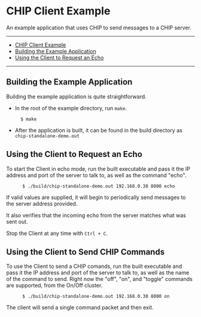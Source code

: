 # CHIP Client Example

An example application that uses CHIP to send messages to a CHIP server.

---

-   [CHIP Client Example](#chip-client-example)
-   [Building the Example Application](#building-the-example-application)
-   [Using the Client to Request an Echo](#using-the-client-to-request-an-echo)

---

## Building the Example Application

Building the example application is quite straightforward.

-   In the root of the example directory, run `make`.

          $ make

-   After the application is built, it can be found in the build directory as
    `chip-standalone-demo.out`

## Using the Client to Request an Echo

To start the Client in echo mode, run the built executable and pass it the IP
address and port of the server to talk to, as well as the command "echo".

          $ ./build/chip-standalone-demo.out 192.168.0.30 8000 echo

If valid values are supplied, it will begin to periodically send messages to the
server address provided.

It also verifies that the incoming echo from the server matches what was sent
out.

Stop the Client at any time with `Ctrl + C`.

## Using the Client to Send CHIP Commands

To use the Client to send a CHIP comands, run the built executable and pass it
the IP address and port of the server to talk to, as well as the name of the
command to send. Right now the "off", "on", and "toggle" commands are supported,
from the On/Off cluster.

          $ ./build/chip-standalone-demo.out 192.168.0.30 8000 on

The client will send a single command packet and then exit.
